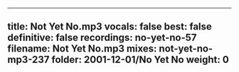 
---
title: Not Yet No.mp3
vocals: false
best: false
definitive: false
recordings: no-yet-no-57
filename: Not Yet No.mp3
mixes: not-yet-no-mp3-237
folder: 2001-12-01/No Yet No
weight: 0
---
